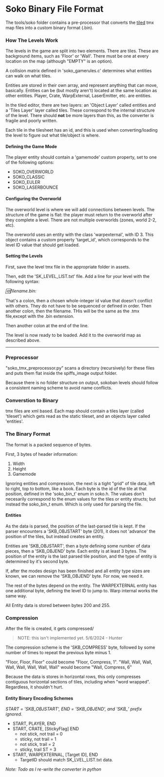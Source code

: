 # Soko Binary File Format

The tools/soko folder contains a pre-processor that converts the [tiled](https://www.mapeditor.org/) tmx map files into a custom binary format (.bin). 

### How The Levels Work
The levels in the game are split into two elements. There are tiles. These are background items, such as 'Floor' or 'Wall'. There must be one at every location on the map (although "EMPTY" is an option).

A collision matrix defined in 'soko_gamerules.c' determines what entities can walk on what tiles.

Entities are stored in their own array, and represent anything that can move, basically. Entities can be (but mostly aren't) located at the same location as other entities. Player, Crate, WarpExternal, LaserEmitter, etc. are entities.

In the tiled editor, there are two layers: an 'Object Layer' called entities and a 'Tiles Layer' layer called tiles. These correspond to the internal structure of the level. There should **not** be more layers than this, as the converter is fragile and poorly written.

Each tile in the tilesheet has an id, and this is used when converting/loading the level to figure out what tile/object is where.

#### Defining the Game Mode
The player entity should contain a 'gamemode' custom property, set to one of the following options:

- SOKO_OVERWORLD
- SOKO_CLASSIC
- SOKO_EULER
- SOKO_LASERBOUNCE

#### Configuring the Overworld
The overworld level is where we will add connections between levels. The structure of the game is flat: the player must return to the overworld after they complete a level. There are not multiple overworlds (zones, world 2-2, etc).

The overworld uses an entity with the class 'warpexternal', with ID 3. This object contains a custom property 'target_id', which corresponds to the level ID value that should get loaded.

#### Setting the Levels
First, save the level tmx file in the appropriate folder in assets.

Then, edit the 'SK_LEVEL_LIST.txt' file.
Add a line for your level with the following syntax:

*:id:filename.bin:*

That's a colon, then a chosen whole-integer id value that doesn't conflict with others. They do not have to be sequenced or defined in order. Then another colon, then the filename. THis will be the same as the .tmx file,except with the .bin extension.

Then another colon at the end of the line.

The level is now ready to be loaded. Add it to the overworld map as described above.

---

### Preprocessor
"soko_tmx_preprocessor.py" scans a directory (recursively) for these files and puts them flat inside the spiffs_image output folder.

Because there is no folder structure on output, sokoban levels should follow a consistent naming scheme to avoid name conflicts.

### Converstion to Binary
tmx files are xml based. Each map should contain a tiles layer (called 'tileset') which gets read as the static tileset, and an objects layer called 'entities'. 

### The Binary Format
The format is a packed sequence of bytes.

First, 3 bytes of header information:
1. Width
2. Height
3. Gamemode

Ignoring entities and compression, the next is a tight "grid" of tile data, left to right, top to bottom, like a book. Each byte is the id of the tile at that position, defined in the 'soko_bin_t' enum in soko.h. The values don't necesarily correspond to the enum values for the tiles or entity structs; but instead the soko_bin_t enum. Which is only used for parsing the file.

#### Entities
As the data is parsed, the position of the last-parsed tile is kept. If the parser encounters a 'SKB_OBJSTART' byte (201), it does not 'advance' the position of the tiles, but instead creates an entity.

Entities are 'SKB_OBJSTART', then a byte defining some number of data pieces, then a 'SKB_OBJEND' byte. Each entity is at least 3 bytes. The position of the entity is the last parsed tile position, and the type of entity is determined by it's second byte. 

If, after the modes design has been finished and all entity type sizes are known, we can remove the 'SKB_OBJEND' byte. For now, we need it.

The rest of the bytes depend on the entity. The WARPEXTERNAL entity has one additional byte, defining the level ID to jump to. Warp internal works the same way. 

All Entity data is stored between bytes 200 and 255.

### Compression
After the file is created, it gets compressed/

> NOTE: this isn't implemented yet. 5/6/2024 - Hunter

The compression scheme is the 'SKB_COMPRESS' byte, followed by some number of times to repeat the previous byte minus 1. 

"Floor, Floor, Floor" could become "Floor, Compress, 1".
"Wall, Wall, Wall, Wall, Wall, Wall, Wall, Wall" would become "Wall, Compress, 6"

Because the data is stores in horizontal rows, this only compresses contiguous horizontal sections of tiles, including when "word wrapped". Regardless, it shouldn't hurt. 

#### Entity Binary Encoding Schemes
*START = 'SKB_OBJSTART', END = 'SKB_OBJEND', and 'SKB_' prefix ignored.*

- START, PLAYER, END
- START, CRATE, [StickyFlag] END
    - not stick, not trail = 0
    - sticky, not trail = 1
    - not stick, trail = 2
    - sticky, trail ST = 3
- START, WARPEXTERNAL, [Target ID], END
    - TargetID should match SK_LVEL_LIST.txt data.

*Note: Todo as I re-write the converter in python*